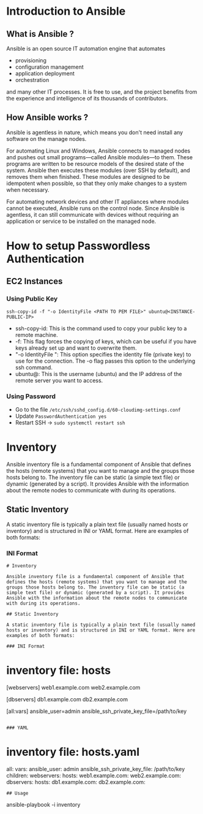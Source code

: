 # Introduction to Ansible

## What is Ansible ?

Ansible is an open source IT automation engine that automates 
- provisioning 
- configuration management
- application deployment
- orchestration

and many other IT processes. It is free to use, and the project benefits from the experience and intelligence of its thousands of contributors.

## How Ansible works ?

Ansible is agentless in nature, which means you don't need install any software on the manage nodes.

For automating Linux and Windows, Ansible connects to managed nodes and pushes out small programs—called Ansible modules—to them. These programs are written to be resource models of the desired state of the system. Ansible then executes these modules (over SSH by default), and removes them when finished. These modules are designed to be idempotent when possible, so that they only make changes to a system when necessary.

For automating network devices and other IT appliances where modules cannot be executed, Ansible runs on the control node. Since Ansible is agentless, it can still communicate with devices without requiring an application or service to be installed on the managed node.
# How to setup Passwordless Authentication

## EC2 Instances

### Using Public Key

```
ssh-copy-id -f "-o IdentityFile <PATH TO PEM FILE>" ubuntu@<INSTANCE-PUBLIC-IP>
```

- ssh-copy-id: This is the command used to copy your public key to a remote machine.
- -f: This flag forces the copying of keys, which can be useful if you have keys already set up and want to overwrite them.
- "-o IdentityFile <PATH TO PEM FILE>": This option specifies the identity file (private key) to use for the connection. The -o flag passes this option to the underlying ssh command.
- ubuntu@<INSTANCE-IP>: This is the username (ubuntu) and the IP address of the remote server you want to access.

### Using Password 

- Go to the file `/etc/ssh/sshd_config.d/60-cloudimg-settings.conf`
- Update `PasswordAuthentication yes`
- Restart SSH -> `sudo systemctl restart ssh`
# Inventory 

Ansible inventory file is a fundamental component of Ansible that defines the hosts (remote systems) that you want to manage and the groups those hosts belong to. The inventory file can be static (a simple text file) or dynamic (generated by a script). It provides Ansible with the information about the remote nodes to communicate with during its operations.

## Static Inventory

A static inventory file is typically a plain text file (usually named hosts or inventory) and is structured in INI or YAML format. Here are examples of both formats:

### INI Format

```
# Inventory 

Ansible inventory file is a fundamental component of Ansible that defines the hosts (remote systems) that you want to manage and the groups those hosts belong to. The inventory file can be static (a simple text file) or dynamic (generated by a script). It provides Ansible with the information about the remote nodes to communicate with during its operations.

## Static Inventory

A static inventory file is typically a plain text file (usually named hosts or inventory) and is structured in INI or YAML format. Here are examples of both formats:

### INI Format

```
# inventory file: hosts

[webservers]
web1.example.com
web2.example.com

[dbservers]
db1.example.com
db2.example.com

[all:vars]
ansible_user=admin
ansible_ssh_private_key_file=/path/to/key
```

### YAML

```
# inventory file: hosts.yaml

all:
  vars:
    ansible_user: admin
    ansible_ssh_private_key_file: /path/to/key
  children:
    webservers:
      hosts:
        web1.example.com:
        web2.example.com:
    dbservers:
      hosts:
        db1.example.com:
        db2.example.com:
```
## Usage

```
ansible-playbook -i inventory <Adhoc command or Playbook.yml>
```

